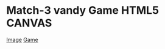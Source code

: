 # Match-3 vandy Game HTML5 CANVAS
[Image](https://github.com/DeveloperMDCM/candy-game-canvas/blob/master/bg.jpg)
[Game](https://developermdcm.github.io/candy-game-canvas/)
